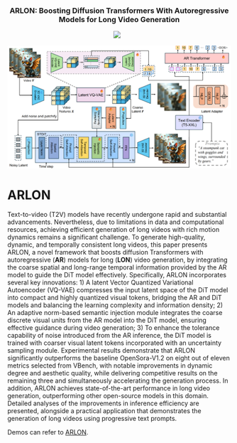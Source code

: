 



### <div align="center"> ARLON: Boosting Diffusion Transformers With Autoregressive Models for Long Video Generation <div> 
<div align="center">
  <a href="https://arlon-t2v.github.io"><img src="https://img.shields.io/static/v1?label=ARLON&message=Project&color=purple"></a> &ensp;
</div>

[![image-20241008121105815](assets/framework.png)](https://arlon-t2v.github.io)
<!-- <img src="assets/framework.png" alt="image-20241008121105815" style="zoom: 50%;" /> -->







# **ARLON**

Text-to-video (T2V) models have recently undergone rapid and substantial advancements. Nevertheless, due to limitations in data and computational resources, achieving efficient generation of long videos with rich motion dynamics remains a significant challenge. To generate high-quality, dynamic, and temporally consistent long videos, this paper presents ARLON, a novel framework that boosts diffusion Transformers with autoregressive (**AR**) models for long (**LON**) video generation, by integrating the coarse spatial and long-range temporal information provided by the AR model to guide the DiT model effectively. Specifically, ARLON incorporates several key innovations: 1) A latent Vector Quantized Variational Autoencoder (VQ-VAE) compresses the input latent space of the DiT model into compact and highly quantized visual tokens, bridging the AR and DiT models and balancing the learning complexity and information density; 2) An adaptive norm-based semantic injection module integrates the coarse discrete visual units from the AR model into the DiT model, ensuring effective guidance during video generation; 3) To enhance the tolerance capability of noise introduced from the AR inference, the DiT model is trained with coarser visual latent tokens incorporated with an uncertainty sampling module. Experimental results demonstrate that ARLON significantly outperforms the baseline OpenSora-V1.2 on eight out of eleven metrics selected from VBench, with notable improvements in dynamic degree and aesthetic quality, while delivering competitive results on the remaining three and simultaneously accelerating the generation process. In addition, ARLON achieves state-of-the-art performance in long video generation, outperforming other open-source models in this domain. Detailed analyses of the improvements in inference efficiency are presented, alongside a practical application that demonstrates the generation of long videos using progressive text prompts.


Demos can refer to [ARLON](https://arlon-t2v.github.io).